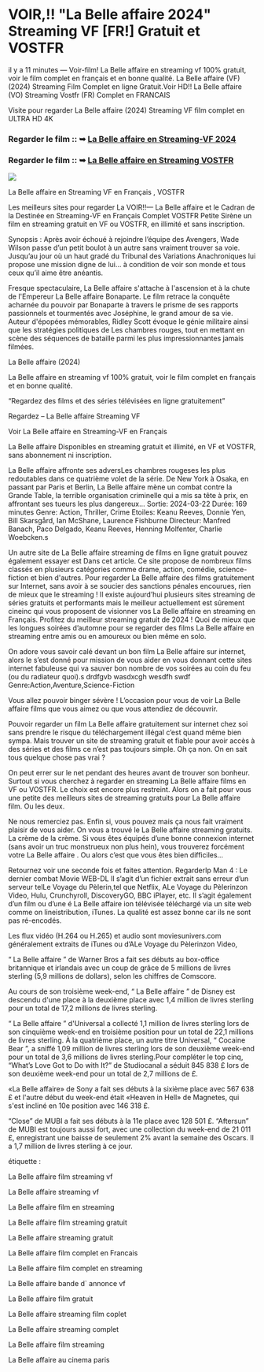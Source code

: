 # VOIR,!! "La Belle affaire 2024" Streaming VF [FR!] Gratuit et VOSTFR

il y a 11 minutes — Voir-film! La Belle affaire en streaming vf 100% gratuit, voir le film complet en français et en bonne qualité. La Belle affaire (VF) (2024) Streaming Film Complet en ligne Gratuit.Voir HD!! La Belle affaire (VO) Streaming Vostfr (FR) Complet en FRANCAIS

Visite pour regarder La Belle affaire (2024) Streaming VF film complet en ULTRA HD 4K

### Regarder le film :: ➥ [La Belle affaire en Streaming-VF 2024](https://t.co/2jRlzrfU1i)

### Regarder le film :: ➥ [La Belle affaire en Streaming VOSTFR](https://t.co/2jRlzrfU1i)

<p dir="auto"><a href="https://t.co/2jRlzrfU1i" title="PLAYNOW" rel="nofollow"><img src="https://i.imgur.com/jhNGoEt.gif" style="max-width: 100%;"></a></p>

La Belle affaire en Streaming VF en Français , VOSTFR

Les meilleurs sites pour regarder La VOIR!!— La Belle affaire et le Cadran de la Destinée en Streaming-VF en Français Complet VOSTFR Petite Sirène un film en streaming gratuit en VF ou VOSTFR, en illimité et sans inscription.

Synopsis : Après avoir échoué à rejoindre l’équipe des Avengers, Wade Wilson passe d’un petit boulot à un autre sans vraiment trouver sa voie. Jusqu’au jour où un haut gradé du Tribunal des Variations Anachroniques lui propose une mission digne de lui… à condition de voir son monde et tous ceux qu’il aime être anéantis.

Fresque spectaculaire, La Belle affaire s'attache à l'ascension et à la chute de l'Empereur La Belle affaire Bonaparte. Le film retrace la conquête acharnée du pouvoir par Bonaparte à travers le prisme de ses rapports passionnels et tourmentés avec Joséphine, le grand amour de sa vie. Auteur d'épopées mémorables, Ridley Scott évoque le génie militaire ainsi que les stratégies politiques de Les chambres rouges, tout en mettant en scène des séquences de bataille parmi les plus impressionnantes jamais filmées.

La Belle affaire (2024)

La Belle affaire en streaming vf 100% gratuit, voir le film complet en français et en bonne qualité.

“Regardez des films et des séries télévisées en ligne gratuitement”

Regardez – La Belle affaire Streaming VF

Voir La Belle affaire en Streaming-VF en Français

La Belle affaire Disponibles en streaming gratuit et illimité, en VF et VOSTFR, sans abonnement ni inscription.

La Belle affaire affronte ses adversLes chambres rougeses les plus redoutables dans ce quatrième volet de la série. De New York à Osaka, en passant par Paris et Berlin, La Belle affaire mène un combat contre la Grande Table, la terrible organisation criminelle qui a mis sa tête à prix, en affrontant ses tueurs les plus dangereux... Sortie: 2024-03-22 Durée: 169 minutes Genre: Action, Thriller, Crime Etoiles: Keanu Reeves, Donnie Yen, Bill Skarsgård, Ian McShane, Laurence Fishburne Directeur: Manfred Banach, Paco Delgado, Keanu Reeves, Henning Molfenter, Charlie Woebcken.s

Un autre site de La Belle affaire streaming de films en ligne gratuit pouvez également essayer est Dans cet article. Ce site propose de nombreux films classés en plusieurs catégories comme drame, action, comédie, science-fiction et bien d'autres. Pour regarder La Belle affaire des films gratuitement sur Internet, sans avoir à se soucier des sanctions pénales encourues, rien de mieux que le streaming ! Il existe aujourd’hui plusieurs sites streaming de séries gratuits et performants mais le meilleur actuellement est sûrement cineinc qui vous proposent de visionner vos La Belle affaire en streaming en Français. Profitez du meilleur streaming gratuit de 2024 ! Quoi de mieux que les longues soirées d’automne pour se regarder des films La Belle affaire en streaming entre amis ou en amoureux ou bien même en solo.

On adore vous savoir calé devant un bon film La Belle affaire sur internet, alors le s’est donné pour mission de vous aider en vous donnant cette sites internet fabuleuse qui va sauver bon nombre de vos soirées au coin du feu (ou du radiateur quoi).s drdfgvb wasdxcgh wesdfh swdf Genre:Action,Aventure,Science-Fiction

Vous allez pouvoir binger sévère ! L’occasion pour vous de voir La Belle affaire films que vous aimez ou que vous attendiez de découvrir.

Pouvoir regarder un film La Belle affaire gratuitement sur internet chez soi sans prendre le risque du téléchargement illégal c’est quand même bien sympa. Mais trouver un site de streaming gratuit et fiable pour avoir accès à des séries et des films ce n’est pas toujours simple. Oh ça non. On en sait tous quelque chose pas vrai ?

On peut errer sur le net pendant des heures avant de trouver son bonheur. Surtout si vous cherchez à regarder en streaming La Belle affaire films en VF ou VOSTFR. Le choix est encore plus restreint. Alors on a fait pour vous une petite des meilleurs sites de streaming gratuits pour La Belle affaire film. Ou les deux.

Ne nous remerciez pas. Enfin si, vous pouvez mais ça nous fait vraiment plaisir de vous aider. On vous a trouvé le La Belle affaire streaming gratuits. La crème de la crème. Si vous êtes équipés d’une bonne connexion internet (sans avoir un truc monstrueux non plus hein), vous trouverez forcément votre La Belle affaire . Ou alors c’est que vous êtes bien difficiles…

Retournez voir une seconde fois et faites attention. RegarderIp Man 4 : Le dernier combat Movie WEB-DL Il s’agit d’un fichier extrait sans erreur d’un serveur telLe Voyage du Pèlerin,tel que Netflix, ALe Voyage du Pèlerinzon Video, Hulu, Crunchyroll, DiscoveryGO, BBC iPlayer, etc. Il s’agit également d’un film ou d’une é La Belle affaire ion télévisée téléchargé via un site web comme on lineistribution, iTunes. La qualité est assez bonne car ils ne sont pas ré-encodés.

Les flux vidéo (H.264 ou H.265) et audio sont moviesunivers.com généralement extraits de iTunes ou d’ALe Voyage du Pèlerinzon Video,

“ La Belle affaire ” de Warner Bros a fait ses débuts au box-office britannique et irlandais avec un coup de grâce de 5 millions de livres sterling (5,9 millions de dollars), selon les chiffres de Comscore.

Au cours de son troisième week-end, “ La Belle affaire ” de Disney est descendu d'une place à la deuxième place avec 1,4 million de livres sterling pour un total de 17,2 millions de livres sterling.

“ La Belle affaire ” d'Universal a collecté 1,1 million de livres sterling lors de son cinquième week-end en troisième position pour un total de 22,1 millions de livres sterling. À la quatrième place, un autre titre Universal, “ Cocaine Bear ”, a sniffé 1,09 million de livres sterling lors de son deuxième week-end pour un total de 3,6 millions de livres sterling.Pour compléter le top cinq, “What’s Love Got to Do with It?” de Studiocanal a séduit 845 838 £ lors de son deuxième week-end pour un total de 2,7 millions de £.

«La Belle affaire» de Sony a fait ses débuts à la sixième place avec 567 638 £ et l'autre début du week-end était «Heaven in Hell» de Magnetes, qui s'est incliné en 10e position avec 146 318 £.

“Close” de MUBI a fait ses débuts à la 11e place avec 128 501 £. “Aftersun” de MUBI est toujours aussi fort, avec une collection du week-end de 21 011 £, enregistrant une baisse de seulement 2% avant la semaine des Oscars. Il a 1,7 million de livres sterling à ce jour.

étiquette :

La Belle affaire film streaming vf

La Belle affaire streaming vf

La Belle affaire film en streaming

La Belle affaire film streaming gratuit

La Belle affaire streaming gratuit

La Belle affaire film complet en Francais

La Belle affaire film complet en streaming

La Belle affaire bande d` annonce vf

La Belle affaire film gratuit

La Belle affaire streaming film coplet

La Belle affaire streaming complet

La Belle affaire film streaming

La Belle affaire au cinema paris
